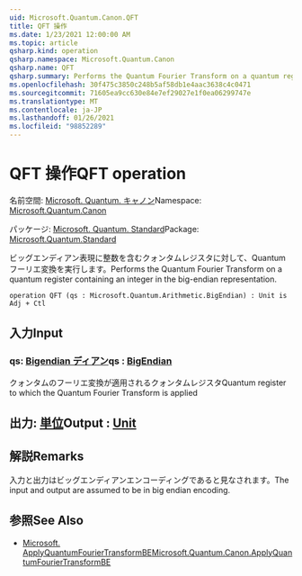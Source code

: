 ```yaml
---
uid: Microsoft.Quantum.Canon.QFT
title: QFT 操作
ms.date: 1/23/2021 12:00:00 AM
ms.topic: article
qsharp.kind: operation
qsharp.namespace: Microsoft.Quantum.Canon
qsharp.name: QFT
qsharp.summary: Performs the Quantum Fourier Transform on a quantum register containing an integer in the big-endian representation.
ms.openlocfilehash: 30f475c3850c248b5af58db1e4aac3638c4c0471
ms.sourcegitcommit: 71605ea9cc630e84e7ef29027e1f0ea06299747e
ms.translationtype: MT
ms.contentlocale: ja-JP
ms.lasthandoff: 01/26/2021
ms.locfileid: "98852289"
---
```

# <a name="qft-operation"></a><span data-ttu-id="0a1ba-102">QFT 操作</span><span class="sxs-lookup"><span data-stu-id="0a1ba-102">QFT operation</span></span>

<span data-ttu-id="0a1ba-103">名前空間: [Microsoft. Quantum. キャノン](xref:Microsoft.Quantum.Canon)</span><span class="sxs-lookup"><span data-stu-id="0a1ba-103">Namespace: [Microsoft.Quantum.Canon](xref:Microsoft.Quantum.Canon)</span></span>

<span data-ttu-id="0a1ba-104">パッケージ: [Microsoft. Quantum. Standard](https://nuget.org/packages/Microsoft.Quantum.Standard)</span><span class="sxs-lookup"><span data-stu-id="0a1ba-104">Package: [Microsoft.Quantum.Standard](https://nuget.org/packages/Microsoft.Quantum.Standard)</span></span>


<span data-ttu-id="0a1ba-105">ビッグエンディアン表現に整数を含むクォンタムレジスタに対して、Quantum フーリエ変換を実行します。</span><span class="sxs-lookup"><span data-stu-id="0a1ba-105">Performs the Quantum Fourier Transform on a quantum register containing an integer in the big-endian representation.</span></span>

```qsharp
operation QFT (qs : Microsoft.Quantum.Arithmetic.BigEndian) : Unit is Adj + Ctl
```


## <a name="input"></a><span data-ttu-id="0a1ba-106">入力</span><span class="sxs-lookup"><span data-stu-id="0a1ba-106">Input</span></span>

### <a name="qs--bigendian"></a><span data-ttu-id="0a1ba-107">qs: [Bigendian ディアン](xref:Microsoft.Quantum.Arithmetic.BigEndian)</span><span class="sxs-lookup"><span data-stu-id="0a1ba-107">qs : [BigEndian](xref:Microsoft.Quantum.Arithmetic.BigEndian)</span></span>

<span data-ttu-id="0a1ba-108">クォンタムのフーリエ変換が適用されるクォンタムレジスタ</span><span class="sxs-lookup"><span data-stu-id="0a1ba-108">Quantum register to which the Quantum Fourier Transform is applied</span></span>



## <a name="output--unit"></a><span data-ttu-id="0a1ba-109">出力: [単位](xref:microsoft.quantum.lang-ref.unit)</span><span class="sxs-lookup"><span data-stu-id="0a1ba-109">Output : [Unit](xref:microsoft.quantum.lang-ref.unit)</span></span>



## <a name="remarks"></a><span data-ttu-id="0a1ba-110">解説</span><span class="sxs-lookup"><span data-stu-id="0a1ba-110">Remarks</span></span>

<span data-ttu-id="0a1ba-111">入力と出力はビッグエンディアンエンコーディングであると見なされます。</span><span class="sxs-lookup"><span data-stu-id="0a1ba-111">The input and output are assumed to be in big endian encoding.</span></span>

## <a name="see-also"></a><span data-ttu-id="0a1ba-112">参照</span><span class="sxs-lookup"><span data-stu-id="0a1ba-112">See Also</span></span>

- [<span data-ttu-id="0a1ba-113">Microsoft. ApplyQuantumFourierTransformBE</span><span class="sxs-lookup"><span data-stu-id="0a1ba-113">Microsoft.Quantum.Canon.ApplyQuantumFourierTransformBE</span></span>](xref:Microsoft.Quantum.Canon.ApplyQuantumFourierTransformBE)